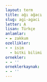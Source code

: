 ```yaml
---
layout: term
title: ağı ağacı
slug: agi-agaci
letter: A
lisan: Türkçe
anlamlar:
- ► zakkum
ozellikler:
- - isim
  - bitki bilimi
ornekler:
- - ''
orneklerkaynak:
- - ''
---
```

